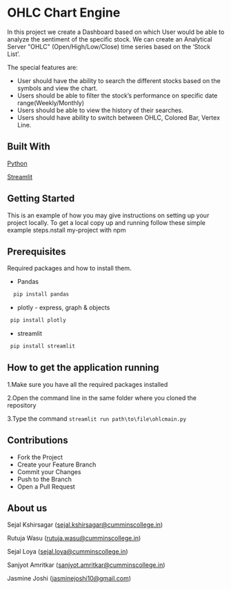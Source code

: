 # OHLC Chart Engine

In this project we create a Dashboard based on which User would be able to analyze the sentiment of the specific stock. We can create an Analytical Server "OHLC" (Open/High/Low/Close) time series based on the ‘Stock List’.

The special features are:

- User should have the ability to search the different stocks based on the symbols and view the chart.
- Users should be able to filter the stock’s performance on specific date range(Weekly/Monthly)
- Users should be able to view the history of their searches.
- Users should have ability to switch between OHLC, Colored Bar, Vertex Line.

## Built With

[Python](https://www.python.org/)

[Streamlit](https://streamlit.io/)


  
## Getting Started

This is an example of how you may give instructions on setting up your project locally.
To get a local copy up and running follow these simple example steps.nstall my-project with npm


## Prerequisites
Required packages and how to install them.

- Pandas
```bash
  pip install pandas  
```
- plotly - express, graph & objects

```bash
 pip install plotly 
```

- streamlit

```bash
 pip install streamlit 
```
## How to get the application running

1.Make sure you have all the required packages installed

2.Open the command line in the same folder where you cloned the repository

3.Type the command `streamlit run path\to\file\ohlcmain.py`



  
## Contributions

- Fork the Project
- Create your Feature Branch
- Commit your Changes
- Push to the Branch
- Open a Pull Request

  
##  About us
Sejal Kshirsagar (sejal.kshirsagar@cumminscollege.in)

Rutuja Wasu (rutuja.wasu@cumminscollege.in)

Sejal Loya (sejal.loya@cumminscollege.in)

Sanjyot Amritkar (sanjyot.amritkar@cumminscollege.in)

Jasmine Joshi (jasminejoshi10@gmail.com)
  
